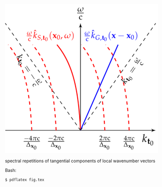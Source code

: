 ![Fig](fig.png)

spectral repetitions of tangential components of local wavenumber vectors

Bash:
```Bash
$ pdflatex fig.tex
```
